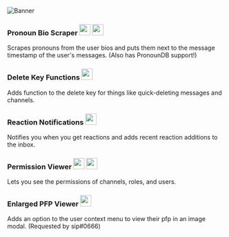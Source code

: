 ![Banner](https://swishs-client-mod-plugins.github.io/cumcord-plugins/assets/banner.png)

### Pronoun Bio Scraper <a href="https://send.cumcord.com/#https://swishs-client-mod-plugins.github.io/cumcord-plugins/plugins/pronoun-bio-scraper"><img height="26" src="https://swishs-client-mod-plugins.github.io/cumcord-plugins/assets/cumcord.png" /></a> <a href="https://send.cumcord.com/#https://cumcordplugins.github.io/Condom/swishs-client-mod-plugins.github.io/cumcord-plugins/plugins/pronoun-bio-scraper"><img height="26" src="https://swishs-client-mod-plugins.github.io/cumcord-plugins/assets/condom.png" /></a>

Scrapes pronouns from the user bios and puts them next to the message timestamp of the user's messages. (Also has PronounDB support!)

### Delete Key Functions <a href="https://send.cumcord.com/#https://swishs-client-mod-plugins.github.io/cumcord-plugins/plugins/delete-key-functions"><img height="26" src="https://swishs-client-mod-plugins.github.io/cumcord-plugins/assets/cumcord.png" /></a>

Adds function to the delete key for things like quick-deleting messages and channels.

### Reaction Notifications <a href="https://send.cumcord.com/#https://swishs-client-mod-plugins.github.io/cumcord-plugins/plugins/reaction-notifications"><img height="26" src="https://swishs-client-mod-plugins.github.io/cumcord-plugins/assets/cumcord.png" /></a>

Notifies you when you get reactions and adds recent reaction additions to the inbox.

### Permission Viewer <a href="https://send.cumcord.com/#https://swishs-client-mod-plugins.github.io/cumcord-plugins/plugins/permission-viewer"><img height="26" src="https://swishs-client-mod-plugins.github.io/cumcord-plugins/assets/cumcord.png" /></a> <a href="https://send.cumcord.com/#https://cumcordplugins.github.io/Condom/swishs-client-mod-plugins.github.io/cumcord-plugins/plugins/permission-viewer/"><img height="26" src="https://swishs-client-mod-plugins.github.io/cumcord-plugins/assets/condom.png" /></a>

Lets you see the permissions of channels, roles, and users.

### Enlarged PFP Viewer <a href="https://send.cumcord.com/#https://swishs-client-mod-plugins.github.io/cumcord-plugins/plugins/enlarged-pfp-viewer"><img height="26" src="https://swishs-client-mod-plugins.github.io/cumcord-plugins/assets/cumcord.png" /></a>

Adds an option to the user context menu to view their pfp in an image modal. (Requested by sip឵#0666)